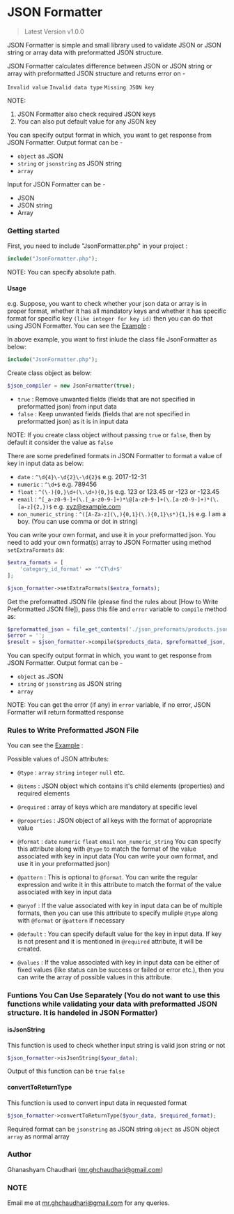 # JSON Formatter

> Latest Version v1.0.0
 
JSON Formatter is simple and small library used to validate JSON or JSON string or array data with preformatted JSON structure.

JSON Formatter calculates difference between JSON or JSON string or array with preformatted JSON structure and returns error on -

`Invalid value`
`Invalid data type`
`Missing JSON key`

NOTE:
1. JSON Formatter also check required JSON keys
2. You can also put default value for any JSON key

You can specify output format in which, you want to get response from JSON Formatter. Output format can be -

* `object` as JSON
* `string` or `jsonstring` as JSON string
* `array`

Input for JSON Formatter can be -

* JSON
* JSON string
* Array

### Getting started

First, you need to include "JsonFormatter.php" in your project :

```PHP
include("JsonFormatter.php");
```

NOTE: You can specify absolute path.

#### Usage

e.g. Suppose, you want to check whether your json data or array is in proper format, whether it has all mandatory keys and whether it has specific format for specific key `(like integer for key id)` then you can do that using JSON Formatter. You can see the [Example](https://github.com/ghana-c/JSON-Formatter/blob/master/example.php) :

In above example, you want to first inlude the class file JsonFormatter as below:

```PHP
include("JsonFormatter.php");
```

Create class object as below:

```PHP
$json_compiler = new JsonFormatter(true);
```

* `true` : Remove unwanted fields (fields that are not specified in preformatted json) from input data
* `false` : Keep unwanted fields (fields that are not specified in preformatted json) as it is in input data

NOTE: If you create class object without passing `true` or `false`, then by default it consider the value as `false`

There are some predefined formats in JSON Formatter to format a value of key in input data as below:

* `date` : `^\d{4}\-\d{2}\-\d{2}$` e.g. 2017-12-31
* `numeric` : `^\d+$` e.g. 789456
* `float` : `^(\-){0,}\d+(\.\d+){0,}$` e.g. 123 or 123.45 or -123 or -123.45
* `email` : `^[_a-z0-9-]+(\.[_a-z0-9-]+)*\@[a-z0-9-]+(\.[a-z0-9-]+)*(\.[a-z]{2,})$` e.g. xyz@example.com
* `non_numeric_string` : `^([A-Za-z](\,){0,1}(\.){0,1}\s*){1,}$` e.g. I am a boy. (You can use comma or dot in string)

You can write your own format, and use it in your preformatted json. You need to add your own format(s) array to JSON Formatter using method `setExtraFormats` as:

```PHP
$extra_formats = [
	'category_id_format' => '^CT\d+$'
];

$json_formatter->setExtraFormats($extra_formats);
```

Get the preformatted JSON file (please find the rules about [How to Write Preformatted JSON file]), pass this file and `error` variable to `compile` method as:

```PHP
$preformatted_json = file_get_contents('./json_preformats/products.json');
$error = '';
$result = $json_formatter->compile($products_data, $preformatted_json, $error, 'string');
```

You can specify output format in which, you want to get response from JSON Formatter. Output format can be -

* `object` as JSON
* `string` or `jsonstring` as JSON string
* `array`

NOTE: You can get the error (if any) in `error` variable, if no error, JSON Formatter will return  formatted response

### Rules to Write Preformatted JSON File

You can see the [Example](https://github.com/ghana-c/JSON-Formatter/blob/master/json_preformats/products.json) :

Possible values of JSON attributes:

* `@type` : `array` `string` `integer` `null` etc.

* `@items` : JSON object which contains it's child elements (properties) and required elements

* `@required` : array of keys which are mandatory at specific level

* `@properties` : JSON object of all keys with the format of appropriate value

* `@format` : `date` `numeric` `float` `email` `non_numeric_string` You can specify this attribute along with `@type` to match the format of the value associated with key in input data (You can write your own format, and use it in your preformatted json)

* `@pattern` : This is optional to `@format`. You can write the regular expression and write it in this attribute to match the format of the value associated with key in input data

* `@anyof` : If the value associated with key in input data can be of multiple formats, then you can use this attribute to specify muliple `@type` along with `@format` or `@pattern` if necessary

* `@default` : You can specify default value for the key in input data. If key is not present and it is mentioned in `@required` attribute, it will be created.

* `@values` : If the value associated with key in input data can be either of fixed values (like status can be success or failed or error etc.), then you can write the array of possible values in this attribute.

### Funtions You Can Use Separately (You do not want to use this functions while validating your data with preformatted JSON structure. It is handeled in JSON Formatter)

#### isJsonString

This function is used to check whether input string is valid json string or not

```PHP
$json_formatter->isJsonString($your_data);
```

Output of this function can be `true` `false`

#### convertToReturnType

This function is used to convert input data in requested format

```PHP
$json_formatter->convertToReturnType($your_data, $required_format);
```

Required format can be `jsonstring` as JSON string `object` as JSON object `array` as normal array

### Author

Ghanashyam Chaudhari (mr.ghchaudhari@gmail.com)

### NOTE

Email me at [mr.ghchaudhari@gmail.com](mailto:mr.ghchaudhari@gmail.com) for any queries.










